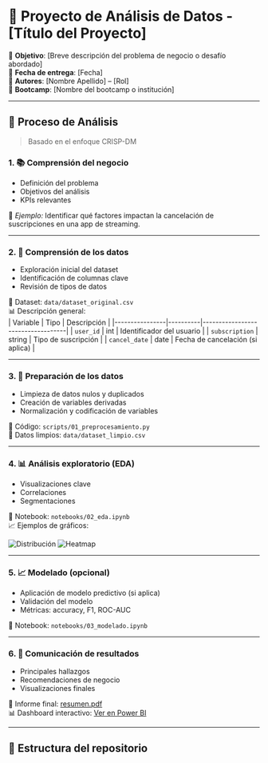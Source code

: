 # 🧠 Proyecto de Análisis de Datos - [Título del Proyecto]

📍 **Objetivo**: [Breve descripción del problema de negocio o desafío abordado]  
📅 **Fecha de entrega**: [Fecha]  
👥 **Autores**: [Nombre Apellido] – [Rol]  
🏫 **Bootcamp**: [Nombre del bootcamp o institución]

---

## 🔁 Proceso de Análisis

> Basado en el enfoque CRISP-DM

### 1. 📚 Comprensión del negocio

- Definición del problema
- Objetivos del análisis
- KPIs relevantes

📌 *Ejemplo:* Identificar qué factores impactan la cancelación de suscripciones en una app de streaming.

---

### 2. 🧾 Comprensión de los datos

- Exploración inicial del dataset
- Identificación de columnas clave
- Revisión de tipos de datos

📁 Dataset: `data/dataset_original.csv`  
📊 Descripción general:  
| Variable        | Tipo     | Descripción                       |
|----------------|----------|-----------------------------------|
| `user_id`       | int      | Identificador del usuario         |
| `subscription`  | string   | Tipo de suscripción               |
| `cancel_date`   | date     | Fecha de cancelación (si aplica)  |

---

### 3. 🧹 Preparación de los datos

- Limpieza de datos nulos y duplicados
- Creación de variables derivadas
- Normalización y codificación de variables

📄 Código: `scripts/01_preprocesamiento.py`  
📂 Datos limpios: `data/dataset_limpio.csv`

---

### 4. 📊 Análisis exploratorio (EDA)

- Visualizaciones clave
- Correlaciones
- Segmentaciones

📓 Notebook: `notebooks/02_eda.ipynb`  
📈 Ejemplos de gráficos:

![Distribución](img/distribucion_variable.png)
![Heatmap](img/heatmap_correlaciones.png)

---

### 5. 📈 Modelado (opcional)

- Aplicación de modelo predictivo (si aplica)
- Validación del modelo
- Métricas: accuracy, F1, ROC-AUC

📓 Notebook: `notebooks/03_modelado.ipynb`

---

### 6. 📢 Comunicación de resultados

- Principales hallazgos
- Recomendaciones de negocio
- Visualizaciones finales

📄 Informe final: [resumen.pdf](./resumen.pdf)  
📊 Dashboard interactivo: [Ver en Power BI](https://...)

---

## 📂 Estructura del repositorio

